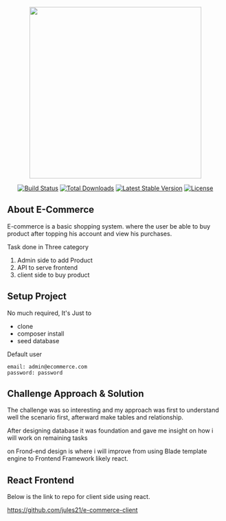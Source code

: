 <p align="center"><a href="https://laravel.com" target="_blank"><img src="https://raw.githubusercontent.com/laravel/art/master/logo-lockup/5%20SVG/2%20CMYK/1%20Full%20Color/laravel-logolockup-cmyk-red.svg" width="400"></a></p>

<p align="center">
<a href="https://travis-ci.org/laravel/framework"><img src="https://travis-ci.org/laravel/framework.svg" alt="Build Status"></a>
<a href="https://packagist.org/packages/laravel/framework"><img src="https://img.shields.io/packagist/dt/laravel/framework" alt="Total Downloads"></a>
<a href="https://packagist.org/packages/laravel/framework"><img src="https://img.shields.io/packagist/v/laravel/framework" alt="Latest Stable Version"></a>
<a href="https://packagist.org/packages/laravel/framework"><img src="https://img.shields.io/packagist/l/laravel/framework" alt="License"></a>
</p>

## About E-Commerce

E-commerce is a basic shopping system. where the user be able to buy product 
after topping his account and view his purchases.

Task done in Three category

1. Admin side to add Product
2. API to serve frontend
3. client side to buy product

## Setup Project

No much required, It's Just to 
 - clone
 - composer install
 - seed database

Default user

    email: admin@ecommerce.com  
    password: password
    

## Challenge Approach & Solution

The challenge was so interesting and my approach was first to understand well
the scenario first, afterward make tables and relationship.

After designing database it was foundation and gave me insight on how i will work on remaining tasks

on Frond-end design is where i will improve from using Blade template engine to Frontend Framework likely react.

## React Frontend

Below is the link to repo for client side using react.

 https://github.com/jules21/e-commerce-client  



